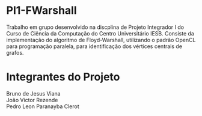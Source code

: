 # PI1-FWarshall

Trabalho em grupo desenvolvido na discplina de Projeto Integrador I do Curso de Ciência da Computação do Centro Universitário IESB.
Consiste da implementação do algoritmo de Floyd-Warshall, utilizando o padrão OpenCL para programação paralela, para identificação dos vértices centrais de grafos.

# Integrantes do Projeto

Bruno de Jesus Viana\
João Victor Rezende\
Pedro Leon Paranayba Clerot
